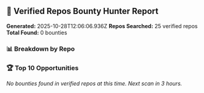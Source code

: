 ## 🎯 Verified Repos Bounty Hunter Report

**Generated:** 2025-10-28T12:06:06.936Z
**Repos Searched:** 25 verified repos
**Total Found:** 0 bounties

### 📊 Breakdown by Repo


### 🏆 Top 10 Opportunities

*No bounties found in verified repos at this time. Next scan in 3 hours.*

